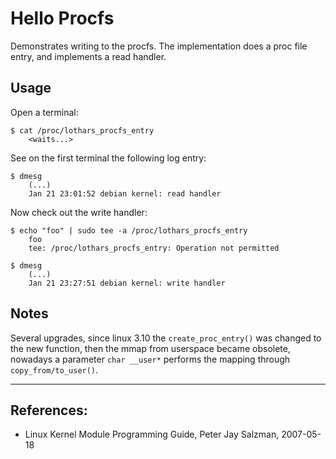 # Hello Procfs


Demonstrates writing to the procfs. The implementation does a proc file entry, and implements a read handler.  

## Usage

Open a terminal:  

```
$ cat /proc/lothars_procfs_entry
    <waits...>
```

See on the first terminal the following log entry:  

```
$ dmesg
    (...)
    Jan 21 23:01:52 debian kernel: read handler
```

Now check out the write handler:
```
$ echo "foo" | sudo tee -a /proc/lothars_procfs_entry
    foo
    tee: /proc/lothars_procfs_entry: Operation not permitted

$ dmesg
    (...)
    Jan 21 23:27:51 debian kernel: write handler
```

## Notes

Several upgrades, since linux 3.10 the ``create_proc_entry()`` was changed to the new function, then the mmap from userspace became obsolete, nowadays a parameter ``char __user*`` performs the mapping through ``copy_from/to_user()``.  


---

## References:

* Linux Kernel Module Programming Guide, Peter Jay Salzman, 2007-05-18

